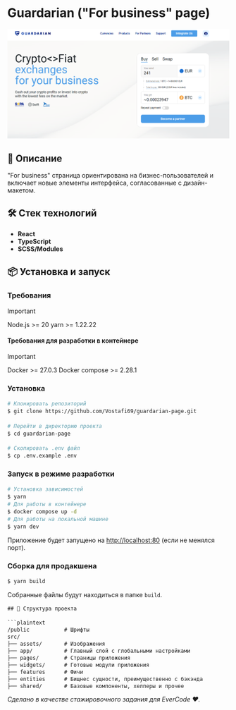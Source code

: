 # Guardarian ("For business" page)

![Logo or Banner](./examples/banner.png)

## 🚀 Описание

"For business" страница ориентирована на бизнес-пользователей и включает новые элементы интерфейса, согласованные с дизайн-макетом.

## 🛠️ Стек технологий

- **React**
- **TypeScript**
- **SCSS/Modules**

## 📦 Установка и запуск

### Требования

> [!IMPORTANT]
> Node.js >= 20
> yarn >= 1.22.22

#### Требования для разработки в контейнере

> [!IMPORTANT]
> Docker >= 27.0.3
> Docker compose >= 2.28.1

### Установка

```bash
# Клонировать репозиторий
$ git clone https://github.com/Vostafi69/guardarian-page.git

# Перейти в директорию проекта
$ cd guardarian-page

# Скопировать .env файл
$ cp .env.example .env
```

### Запуск в режиме разработки

```bash
# Установка зависимостей
$ yarn
# Для работы в контейнере
$ docker compose up -d
# Для работы на локальной машине
$ yarn dev
```

Приложение будет запущено на [http://localhost:80](http://localhost:80) (если не менялся порт).

### Сборка для продакшена

```bash
$ yarn build
```

Собранные файлы будут находиться в папке `build`.

````
## 📂 Структура проекта

```plaintext
/public           # Шрифты
src/
├── assets/       # Изображения
├── app/          # Главный слой с глобальными настройками
├── pages/        # Страницы приложения
├── widgets/      # Готовые модули приложения
├── features      # Фичи
├── entities      # Бищнес сущности, преимущественно с бэкэнда
├── shared/       # Базовые компоненты, хелперы и прочее
````

_Сделано в качестве стажировочного задания для EverCode ❤️._
